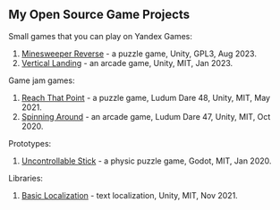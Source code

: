 ## My Open Source Game Projects
Small games that you can play on Yandex Games:
1. [Minesweeper Reverse](https://github.com/m039/MinesweeperReverse) - a puzzle game, Unity, GPL3, Aug 2023.
2. [Vertical Landing](https://github.com/m039/VerticalLanding) - an arcade game, Unity, MIT, Jan 2023.

Game jam games:
1. [Reach That Point](https://github.com/m039/LudumDare48) - a puzzle game, Ludum Dare 48, Unity, MIT, May 2021.
2. [Spinning Around](https://github.com/m039/LudumDare47) - an arcade game, Ludum Dare 47, Unity, MIT, Oct 2020.

Prototypes:
1. [Uncontrollable Stick](https://github.com/m039/UncontrollableStick) - a physic puzzle game, Godot, MIT, Jan 2020.

Libraries:
1. [Basic Localization](https://github.com/m039/BasicLocalization) - text localization, Unity, MIT, Nov 2021.

<!--
**m039/m039** is a ✨ _special_ ✨ repository because its `README.md` (this file) appears on your GitHub profile.

Here are some ideas to get you started:

- 🔭 I’m currently working on ...
- 🌱 I’m currently learning ...
- 👯 I’m looking to collaborate on ...
- 🤔 I’m looking for help with ...
- 💬 Ask me about ...
- 📫 How to reach me: ...
- 😄 Pronouns: ...
- ⚡ Fun fact: ...
-->
